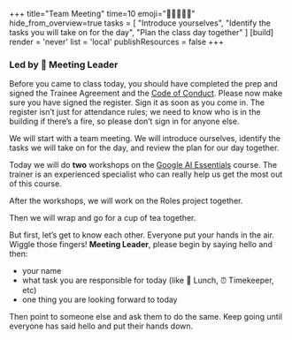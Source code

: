 +++
title="Team Meeting"
time=10
emoji="🧑🏾‍🤝‍🧑🏾"
hide_from_overview=true
tasks = [
  "Introduce yourselves",
  "Identify the tasks you will take on for the day",
  "Plan the class day together"
]
[build]
  render = 'never'
  list = 'local'
  publishResources = false
+++

### Led by 🎩 **Meeting Leader**

Before you came to class today, you should have completed the prep and signed the Trainee Agreement and the [Code of Conduct](https://codeyourfuture.io/about/code-of-conduct/). Please now make sure you have signed the register. Sign it as soon as you come in. The register isn’t just for attendance rules; we need to know who is in the building if there’s a fire, so please don’t sign in for anyone else.

We will start with a team meeting. We will introduce ourselves, identify the tasks we will take on for the day, and review the plan for our day together.

Today we will do **two** workshops on the [Google AI Essentials](https://www.coursera.org/learn/google-ai-essentials) course. The trainer is an experienced specialist who can really help us get the most out of this course.

After the workshops, we will work on the Roles project together.

Then we will wrap and go for a cup of tea together.

But first, let’s get to know each other. Everyone put your hands in the air. Wiggle those fingers! **Meeting Leader**, please begin by saying hello and then:

- your name
- what task you are responsible for today (like 🥪 Lunch, ⏰ Timekeeper, etc)
- one thing you are looking forward to today

Then point to someone else and ask them to do the same. Keep going until everyone has said hello and put their hands down.
